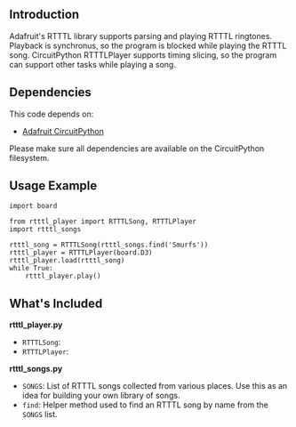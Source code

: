## Introduction
Adafruit's RTTTL library supports parsing and playing RTTTL ringtones. Playback is synchronus, so the program is blocked while playing the RTTTL song. CircuitPython RTTTLPlayer supports timing slicing, so the program can support other tasks while playing a song.

## Dependencies
This code depends on:

* [Adafruit CircuitPython](https://github.com/adafruit/circuitpython)

Please make sure all dependencies are available on the CircuitPython filesystem.

## Usage Example
```
import board

from rtttl_player import RTTTLSong, RTTTLPlayer
import rtttl_songs

rtttl_song = RTTTLSong(rtttl_songs.find('Smurfs'))
rtttl_player = RTTTLPlayer(board.D3)
rtttl_player.load(rtttl_song)
while True:
    rtttl_player.play()
```

## What's Included
**rtttl_player.py**

* `RTTTLSong`:
* `RTTTLPlayer`:

**rtttl_songs.py**

* `SONGS`: List of RTTTL songs collected from various places. Use this as an idea for building your own library of songs.
* `find`: Helper method used to find an RTTTL song by name from the `SONGS` list.